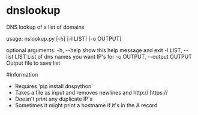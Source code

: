 # dnslookup
DNS lookup of a list of domains

usage: nslookup.py [-h] [-l LIST] [-o OUTPUT]

optional arguments:
  -h, --help            show this help message and exit
  -l LIST, --list LIST  List of dns names you want IP's for
  -o OUTPUT, --output OUTPUT Output file to save list
  
 #Information
 - Requires 'pip install dnspython'
 - Takes a file as input and removes newlines and http:// https://
 - Doesn't print any duplicate IP's
 - Sometimes it might print a hostname if it's in the A record
